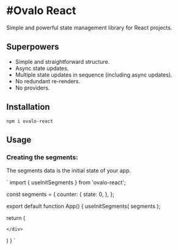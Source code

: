 #Ovalo React
=============

Simple and powerful state management library for React projects.

Superpowers
-------------

- Simple and straightforward structure.
- Async state updates.
- Multiple state updates in sequence (including async updates).
- No redundant re-renders.
- No providers.

Installation
-------------

`npm i ovalo-react`

Usage
-------------

### Creating the segments:

The segments data is the initial state of your app.

`
import { useInitSegments } from 'ovalo-react';

const segments = {
  counter: {
    state: 0,
  },
};

export default function App() {
  useInitSegments( segments );

  return (
    <div className="App">

    </div>
  )
}
`




